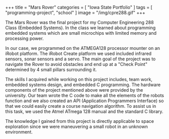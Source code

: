 +++
title = "Mars Rover"
categories = [ "Iowa State Portfolio" ]
tags = [ "programming-project", "school" ]
image = "/img/cpre288.gif"
+++

The Mars Rover was the final project for my Computer Engineering 288 Class (Embedded Systems). In the class we learned about programming embedded systems which are small microchips with limited memory and processing power. 

In our case, we programmed on the ATMEGA128 processor mounter on an iRobot platform. The iRobot Create platform we used  included infrared sensors, sonar sensors and a servo. The main goal of the project was to navigate the Rover to avoid obstacles and end up at a "Check Point" determined by 4 small pillars surrounding it. 

The skills I acquired while working on this project includes, team work, embedded systems design, and embedded C programming. The hardware components of the project mentioned above were provided by the university. Our team wrote the C code to make all the elements of the robots function and we also created an API (Application Programmers Interface) so that we could easily create a course navigation algorithm. To assist us in this task, we used the Atmel ATmega 128 manual and the standard C library. 

The knowledge I gained from this project is directly applicable to space exploration since we were maneuvering a small robot in an unknown environment. 
